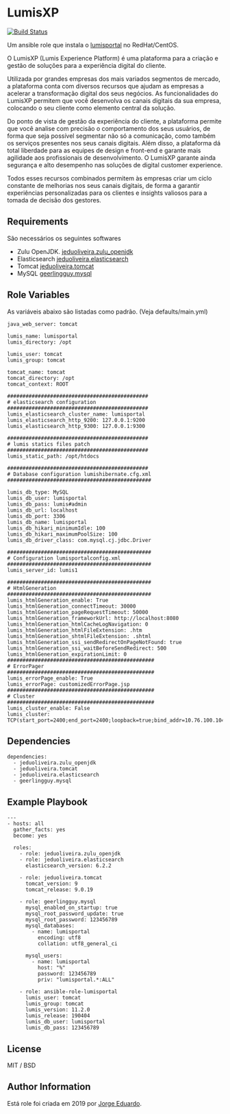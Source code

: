 LumisXP
=========

[![Build Status](https://travis-ci.org/jeduoliveira/ansible-role-lumisportal.svg?branch=master)](https://travis-ci.org/jeduoliveira/ansible-role-lumisportal) 

Um ansible role que instala o [lumisportal](https://lumisxp.lumis.com.br/doc/lumisportal/11.2.0/pt-BR/lumis.installation_and_configuration.system_requirements.html) no RedHat/CentOS.

O LumisXP (Lumis Experience Platform) é uma plataforma para a criação e gestão de soluções para a experiência digital do cliente.

Utilizada por grandes empresas dos mais variados segmentos de mercado, a plataforma conta com diversos recursos que ajudam as empresas a acelerar a transformação digital dos seus negócios. As funcionalidades do LumisXP permitem que você desenvolva os canais digitais da sua empresa, colocando o seu cliente como elemento central da solução.

Do ponto de vista de gestão da experiência do cliente, a plataforma permite que você analise com precisão o comportamento dos seus usuários, de forma que seja possível segmentar não só a comunicação, como também os serviços presentes nos seus canais digitais. Além disso, a plataforma dá total liberdade para as equipes de design e front-end e garante mais agilidade aos profissionais de desenvolvimento. O LumisXP garante ainda segurança e alto desempenho nas soluções de digital customer experience.

Todos esses recursos combinados permitem às empresas criar um ciclo constante de melhorias nos seus canais digitais, de forma a garantir experiências personalizadas para os clientes e insights valiosos para a tomada de decisão dos gestores.

Requirements
------------

São necessários os seguintes softwares 

- Zulu OpenJDK. [jeduoliveira.zulu_openjdk](https://galaxy.ansible.com/jeduoliveira/zulu_openjdk)
- Elasticsearch [jeduoliveira.elasticsearch](https://galaxy.ansible.com/jeduoliveira/elasticsearch)
- Tomcat [jeduoliveira.tomcat](https://galaxy.ansible.com/jeduoliveira/tomcat)
- MySQL [geerlingguy.mysql](https://galaxy.ansible.com/geerlingguy/mysql)


Role Variables
--------------
As variáveis abaixo são listadas como padrão. (Veja defaults/main.yml)

    java_web_server: tomcat

    lumis_name: lumisportal
    lumis_directory: /opt

    lumis_user: tomcat
    lumis_group: tomcat

    tomcat_name: tomcat
    tomcat_directory: /opt
    tomcat_context: ROOT

    ##############################################
    # elasticsearch configuration
    ##############################################
    lumis_elasticsearch_cluster_name: lumisportal
    lumis_elasticsearch_http_9200: 127.0.0.1:9200
    lumis_elasticsearch_http_9300: 127.0.0.1:9300

    ##############################################
    # lumis statics files patch
    ##############################################
    lumis_static_path: /opt/htdocs

    ##############################################
    # Database configuration lumishibernate.cfg.xml
    ###############################################

    lumis_db_type: MySQL
    lumis_db_user: lumisportal
    lumis_db_pass: lumis#admin
    lumis_db_url: localhost
    lumis_db_port: 3306
    lumis_db_name: lumisportal
    lumis_db_hikari_minimumIdle: 100
    lumis_db_hikari_maximumPoolSize: 100
    lumis_db_driver_class: com.mysql.cj.jdbc.Driver

    ###############################################
    # Configuration lumisportalconfig.xml
    ###############################################
    lumis_server_id: lumis1

    ###############################################
    # HtmlGeneration
    ###############################################
    lumis_htmlGeneration_enable: True
    lumis_htmlGeneration_connectTimeout: 30000
    lumis_htmlGeneration_pageRequestTimeout: 50000
    lumis_htmlGeneration_frameworkUrl: http://localhost:8080
    lumis_htmlGeneration_htmlCacheLogNavigation: 0
    lumis_htmlGeneration_htmlFileExtension: .htm
    lumis_htmlGeneration_shtmlFileExtension: .shtml
    lumis_htmlGeneration_ssi_sendRedirectOnPageNotFound: true
    lumis_htmlGeneration_ssi_waitBeforeSendRedirect: 500
    lumis_htmlGeneration_expirationLimit: 0
    ################################################
    # ErrorPager
    ################################################
    lumis_errorPage_enable: True
    lumis_errorPage: customizedErrorPage.jsp
    ################################################
    # Cluster
    ################################################
    lumis_cluster_enable: False
    lumis_cluster: TCP(start_port=2400;end_port=2400;loopback=true;bind_addr=10.76.100.104;send_buf_size=500000;recv_buf_size=500000):TCPPING(timeout=3000;initial_hosts=10.76.100.104[2400],10.76.98.15[2400];port_range=1;num_initial_members=10):MERGE2(min_interval=5000;max_interval=20000):FD_SOCK:FD(timeout=5000;max_tries=3;shun=true):VERIFY_SUSPECT(timeout=5000):lumis.portal.cluster.multiserver.DurableNAKACK(gc_lag=50;retransmit_timeout=300,600,1200,2400,4800;use_mcast_xmit=false;discard_delivered_msgs=true):pbcast.STABLE(stability_delay=6000;desired_avg_gossip=20000):pbcast.GMS(join_timeout=11000;shun=true;print_local_addr=true):lumis.portal.cluster.multiserver.Sequencer:pbcast.FLUSH(timeout=10000)

Dependencies
------------
  
    dependencies:
      - jeduoliveira.zulu_openjdk
      - jeduoliveira.tomcat
      - jeduoliveira.elasticsearch
      - geerlingguy.mysql


Example Playbook
----------------

    ---
    - hosts: all
      gather_facts: yes
      become: yes

      roles:    
        - role: jeduoliveira.zulu_openjdk
        - role: jeduoliveira.elasticsearch
          elasticsearch_version: 6.2.2

        - role: jeduoliveira.tomcat
          tomcat_version: 9
          tomcat_release: 9.0.19
        
        - role: geerlingguy.mysql
          mysql_enabled_on_startup: true
          mysql_root_password_update: true
          mysql_root_password: 123456789
          mysql_databases:
            - name: lumisportal
              encoding: utf8
              collation: utf8_general_ci
         
          mysql_users:
            - name: lumisportal
              host: "%"
              password: 123456789
              priv: "lumisportal.*:ALL"
        
        - role: ansible-role-lumisportal
          lumis_user: tomcat
          lumis_group: tomcat
          lumis_version: 11.2.0
          lumis_release: 190404
          lumis_db_user: lumisportal
          lumis_db_pass: 123456789

License
-------

MIT / BSD

Author Information
------------------

Está role foi criada em 2019 por [Jorge Eduardo](https://www.linkedin.com/in/jorgeeduardo/).
